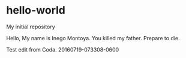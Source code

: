 # hello-world
My initial repository

Hello,
My name is Inego Montoya. You killed my father. Prepare to die.

Test edit from Coda. 20160719-073308-0600
